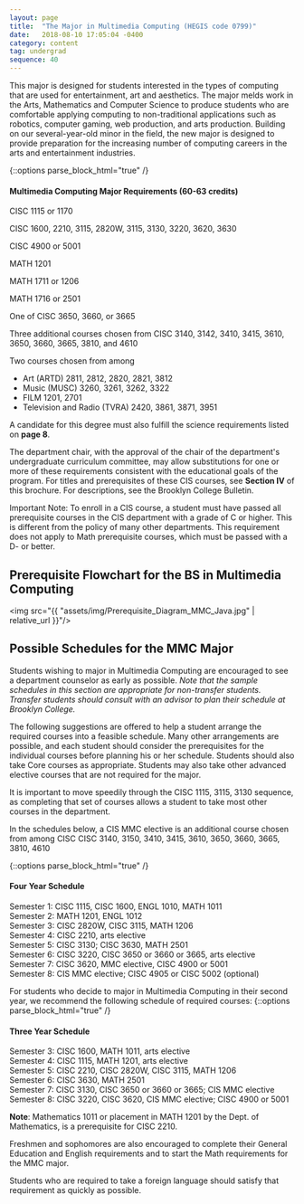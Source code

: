 ```yaml
---
layout: page
title:  "The Major in Multimedia Computing (HEGIS code 0799)"
date:   2018-08-10 17:05:04 -0400
category: content
tag: undergrad
sequence: 40
---
```


This major is designed for students interested in the types of computing that are
used for entertainment, art and aesthetics. The major melds work in the Arts, Mathematics and Computer Science to produce students who are comfortable applying computing to non-traditional applications such as robotics, computer gaming, web production, and arts production. Building on our several-year-old minor in the field, the new major is designed to provide preparation for the increasing number of computing careers in the arts and entertainment industries.


{::options parse_block_html="true" /}
<div class="callout">
<h4>Multimedia Computing Major Requirements (60-63 credits)</h4>

CISC 1115 or 1170

CISC 1600, 2210, 3115, 2820W, 3115, 3130, 3220, 3620, 3630

CISC 4900 or 5001

MATH 1201

MATH 1711 or 1206

MATH 1716 or 2501

One of CISC 3650, 3660, or 3665

Three additional courses chosen from
CISC 3140, 3142, 3410, 3415, 3610, 3650, 3660, 3665, 3810, and 4610

Two courses chosen from among
- Art (ARTD) 2811, 2812, 2820, 2821, 3812
- Music (MUSC) 3260, 3261, 3262, 3322
- FILM 1201, 2701
- Television and Radio (TVRA) 2420, 3861, 3871, 3951

A candidate for this degree must also fulfill the science requirements listed on **page 8**.
</div>


The department chair, with the approval of the chair of the department's undergraduate curriculum committee, may allow substitutions for one or more of these requirements consistent with the educational goals of the program. For titles and prerequisites of these CIS courses, see **Section IV** of this brochure. For descriptions, see the Brooklyn College Bulletin.

<div class="callout">
Important Note: To enroll in a CIS course, a student must have passed all prerequisite courses in the CIS department with a grade of C or higher. This is different from the policy of many other departments. This requirement does not apply to Math prerequisite courses, which must be passed with a D- or better.
</div>

## Prerequisite Flowchart for the BS in Multimedia Computing

<img src="{{ "assets/img/Prerequisite_Diagram_MMC_Java.jpg" | relative_url }}"/>

## Possible Schedules for the MMC Major

Students wishing to major in Multimedia Computing are encouraged to see a department counselor as early as possible. *Note that the sample schedules in this section are appropriate for non-transfer students. Transfer students should consult with an advisor to plan their schedule at Brooklyn College.*

The following suggestions are offered to help a student arrange the required courses into a feasible schedule. Many other arrangements are possible, and each student should consider the prerequisites for the individual courses before planning his or her schedule. Students should also take Core courses as appropriate. Students may also take other advanced elective courses that are not required for the major.

It is important to move speedily through the CISC 1115, 3115, 3130 sequence, as completing that set of courses allows a student to take most other courses in the department.

In the schedules below, a CIS MMC elective is an additional course chosen from among CISC CISC 3140, 3150, 3410, 3415, 3610, 3650, 3660, 3665, 3810, 4610

{::options parse_block_html="true" /}
<div class="callout">
<h4>Four Year Schedule</h4>

Semester 1:    CISC 1115, CISC 1600, ENGL 1010, MATH 1011  
Semester 2:     MATH 1201, ENGL 1012  
Semester 3:    CISC 2820W, CISC 3115, MATH 1206  
Semester 4:    CISC 2210, arts elective  
Semester 5:    CISC 3130; CISC 3630, MATH 2501  
Semester 6:    CISC 3220, CISC 3650 or 3660 or 3665, arts elective  
Semester 7:     CISC 3620, MMC elective, CISC 4900 or 5001  
Semester 8:    CIS MMC elective; CISC 4905 or CISC 5002 (optional)  
</div> 

For students who decide to major in Multimedia Computing in their second year, we recommend the following schedule of required courses:
{::options parse_block_html="true" /}
<div class="callout">
<h4>Three Year Schedule</h4>

Semester 3:    CISC 1600, MATH 1011, arts elective  
Semester 4:    CISC 1115, MATH 1201, arts elective  
Semester 5:    CISC 2210, CISC 2820W, CISC 3115, MATH 1206  
Semester 6:    CISC 3630, MATH 2501  
Semester 7: CISC 3130, CISC 3650 or 3660 or 3665; CIS MMC elective  
Semester 8:    CISC 3220, CISC 3620, CIS MMC elective; CISC 4900 or 5001
</div>

**Note**: Mathematics 1011 or placement in MATH 1201 by the Dept. of Mathematics, is a prerequisite for CISC 2210.

Freshmen and sophomores are also encouraged to complete their General Education and English requirements and to start the Math requirements for the MMC major.

Students who are required to take a foreign language should satisfy that requirement as quickly as possible. 

